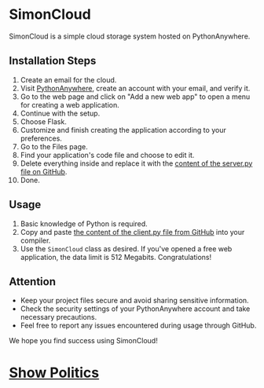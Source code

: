 # SimonCloud

SimonCloud is a simple cloud storage system hosted on PythonAnywhere.

## Installation Steps

1. Create an email for the cloud.
2. Visit [PythonAnywhere](https://www.pythonanywhere.com/), create an account with your email, and verify it.
3. Go to the web page and click on "Add a new web app" to open a menu for creating a web application.
4. Continue with the setup.
5. Choose Flask.
6. Customize and finish creating the application according to your preferences.
7. Go to the Files page.
8. Find your application's code file and choose to edit it.
9. Delete everything inside and replace it with the [content of the server.py file on GitHub](https://github.com/aertsimon90/SimonCloud/blob/main/server.py).
10. Done.

## Usage

1. Basic knowledge of Python is required.
2. Copy and paste [the content of the client.py file from GitHub](https://github.com/aertsimon90/SimonCloud/blob/main/client.py) into your compiler.
3. Use the `SimonCloud` class as desired. If you've opened a free web application, the data limit is 512 Megabits. Congratulations!

## Attention

- Keep your project files secure and avoid sharing sensitive information.
- Check the security settings of your PythonAnywhere account and take necessary precautions.
- Feel free to report any issues encountered during usage through GitHub.

We hope you find success using SimonCloud!

# [Show Politics](https://github.com/aertsimon90/politics/blob/main/README.md)
